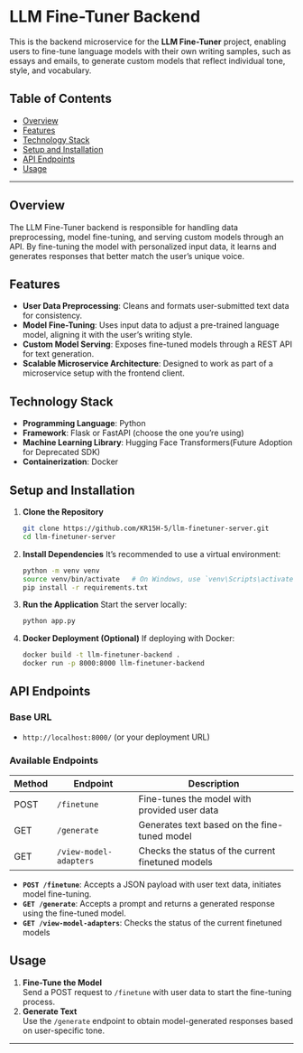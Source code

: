
# LLM Fine-Tuner Backend

This is the backend microservice for the **LLM Fine-Tuner** project, enabling users to fine-tune language models with their own writing samples, such as essays and emails, to generate custom models that reflect individual tone, style, and vocabulary.

## Table of Contents
- [Overview](#overview)
- [Features](#features)
- [Technology Stack](#technology-stack)
- [Setup and Installation](#setup-and-installation)
- [API Endpoints](#api-endpoints)
- [Usage](#usage)


---

## Overview

The LLM Fine-Tuner backend is responsible for handling data preprocessing, model fine-tuning, and serving custom models through an API. By fine-tuning the model with personalized input data, it learns and generates responses that better match the user’s unique voice.

## Features

- **User Data Preprocessing**: Cleans and formats user-submitted text data for consistency.
- **Model Fine-Tuning**: Uses input data to adjust a pre-trained language model, aligning it with the user’s writing style.
- **Custom Model Serving**: Exposes fine-tuned models through a REST API for text generation.
- **Scalable Microservice Architecture**: Designed to work as part of a microservice setup with the frontend client.

## Technology Stack

- **Programming Language**: Python
- **Framework**: Flask or FastAPI (choose the one you’re using)
- **Machine Learning Library**: Hugging Face Transformers(Future Adoption for Deprecated SDK)
- **Containerization**: Docker

## Setup and Installation

1. **Clone the Repository**
   ```bash
   git clone https://github.com/KR15H-5/llm-finetuner-server.git
   cd llm-finetuner-server
   ```

2. **Install Dependencies**
   It’s recommended to use a virtual environment:
   ```bash
   python -m venv venv
   source venv/bin/activate   # On Windows, use `venv\Scripts\activate`
   pip install -r requirements.txt
   ```

4. **Run the Application**
   Start the server locally:
   ```bash
   python app.py
   ```

5. **Docker Deployment (Optional)**
   If deploying with Docker:
   ```bash
   docker build -t llm-finetuner-backend .
   docker run -p 8000:8000 llm-finetuner-backend
   ```

## API Endpoints

### Base URL
- `http://localhost:8000/` (or your deployment URL)

### Available Endpoints

| Method | Endpoint          | Description                                       |
|--------|--------------------|---------------------------------------------------|
| POST   | `/finetune`       | Fine-tunes the model with provided user data      |
| GET    | `/generate`       | Generates text based on the fine-tuned model      |
| GET    | `/view-model-adapters`         | Checks the status of the current finetuned models          |
- **`POST /finetune`**: Accepts a JSON payload with user text data, initiates model fine-tuning.
- **`GET /generate`**: Accepts a prompt and returns a generated response using the fine-tuned model.
- **`GET /view-model-adapters`**: Checks the status of the current finetuned models


## Usage

1. **Fine-Tune the Model**  
   Send a POST request to `/finetune` with user data to start the fine-tuning process.
2. **Generate Text**  
   Use the `/generate` endpoint to obtain model-generated responses based on user-specific tone.

---


